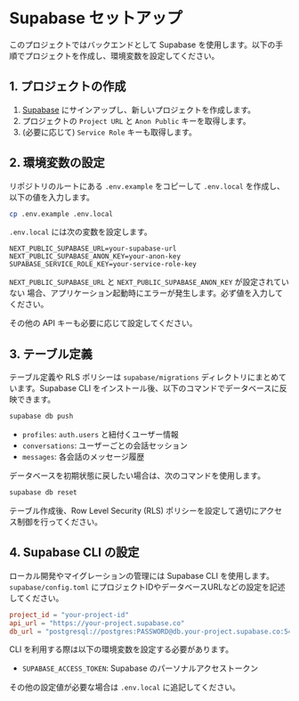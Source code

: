 # Supabase セットアップ

このプロジェクトではバックエンドとして Supabase を使用します。以下の手順でプロジェクトを作成し、環境変数を設定してください。

## 1. プロジェクトの作成

1. [Supabase](https://supabase.com) にサインアップし、新しいプロジェクトを作成します。
2. プロジェクトの `Project URL` と `Anon Public` キーを取得します。
3. (必要に応じて) `Service Role` キーも取得します。

## 2. 環境変数の設定

リポジトリのルートにある `.env.example` をコピーして `.env.local` を作成し、以下の値を入力します。

```bash
cp .env.example .env.local
```

`.env.local` には次の変数を設定します。

```
NEXT_PUBLIC_SUPABASE_URL=your-supabase-url
NEXT_PUBLIC_SUPABASE_ANON_KEY=your-anon-key
SUPABASE_SERVICE_ROLE_KEY=your-service-role-key
```

`NEXT_PUBLIC_SUPABASE_URL` と `NEXT_PUBLIC_SUPABASE_ANON_KEY` が設定されていない
場合、アプリケーション起動時にエラーが発生します。必ず値を入力してください。

その他の API キーも必要に応じて設定してください。

## 3. テーブル定義

テーブル定義や RLS ポリシーは `supabase/migrations` ディレクトリにまとめています。Supabase CLI をインストール後、以下のコマンドでデータベースに反映できます。

```bash
supabase db push
```

- `profiles`: `auth.users` と紐付くユーザー情報
- `conversations`: ユーザーごとの会話セッション
- `messages`: 各会話のメッセージ履歴

データベースを初期状態に戻したい場合は、次のコマンドを使用します。

```bash
supabase db reset
```

テーブル作成後、Row Level Security (RLS) ポリシーを設定して適切にアクセス制御を行ってください。


## 4. Supabase CLI の設定

ローカル開発やマイグレーションの管理には Supabase CLI を使用します。
`supabase/config.toml` にプロジェクトIDやデータベースURLなどの設定を記述してください。

```toml
project_id = "your-project-id"
api_url = "https://your-project.supabase.co"
db_url = "postgresql://postgres:PASSWORD@db.your-project.supabase.co:5432/postgres"
```

CLI を利用する際は以下の環境変数を設定する必要があります。

- `SUPABASE_ACCESS_TOKEN`: Supabase のパーソナルアクセストークン

その他の設定値が必要な場合は `.env.local` に追記してください。
